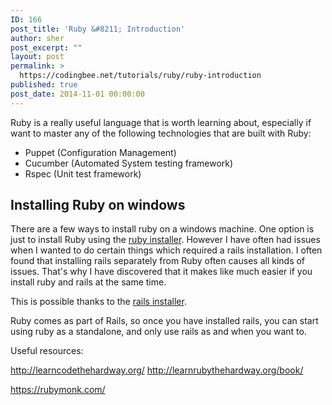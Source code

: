 ```yaml
---
ID: 166
post_title: 'Ruby &#8211; Introduction'
author: sher
post_excerpt: ""
layout: post
permalink: >
  https://codingbee.net/tutorials/ruby/ruby-introduction
published: true
post_date: 2014-11-01 00:00:00
---
```

Ruby is a really useful language that is worth learning about, especially if want to master any of the following technologies that are built with Ruby:

- Puppet (Configuration Management)
- Cucumber (Automated System testing framework)
- Rspec (Unit test framework) 

<h2>Installing Ruby on windows</h2>

There are a few ways to install ruby on a windows machine. One option is just to install Ruby using the <a href="http://rubyinstaller.org/">ruby installer</a>. However I have often had issues when I wanted to do certain things which required a rails installation. I often found that installing rails separately from Ruby often causes all kinds of issues. That's why I have discovered that it makes like much easier if you install ruby and rails at the same time.  

This is possible thanks to the <a href="http://codingbee.net/tutorials/rails/rails-installing-rails-windows-machine/" title="Rails - Installing Rails on a Windows Machine">rails installer</a>. 

Ruby comes as part of Rails, so once you have installed rails, you can start using ruby as a standalone, and only use rails as and when you want to.  


Useful resources:

<a href="http://learncodethehardway.org/">http://learncodethehardway.org/
</a><a href="http://learnrubythehardway.org/book/">http://learnrubythehardway.org/book/</a>

<a href="https://www.ruby-lang.org/en/documentation/" title="https://www.ruby-lang.org/en/documentation/"></a>

<a href="http://en.wikibooks.org/wiki/Ruby_Programming" title="http://en.wikibooks.org/wiki/Ruby_Programming"></a>

<a href="https://rubymonk.com/">https://rubymonk.com/</a>
